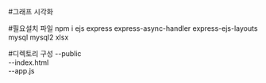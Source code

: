 #그래프 시각화

#필요설치 파일
npm i ejs express express-async-handler express-ejs-layouts mysql mysql2 xlsx

#디렉토리 구성
--public  
 --index.html  
--app.js
